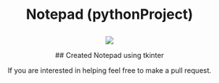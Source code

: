# <p align="center">Notepad (pythonProject) </p>
<p align="center"><img src="https://thumbor.forbes.com/thumbor/256x256/https://blogs-images.forbes.com/drewhansen/files/2011/08/Notepad.jpg?width=960"></p>

<p align="center">
## Created Notepad using tkinter </p>
<p align="center">
	If you are interested in helping feel free to make a pull request.</p> 

